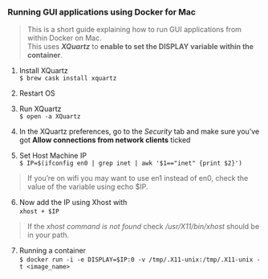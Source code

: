 ### Running GUI applications using Docker for Mac
> This is a short guide explaining how to run GUI applications from within Docker on Mac.<br>
> This uses ***XQuartz*** to **enable to set the DISPLAY variable within the container**.

1. Install XQuartz<br>
`$ brew cask install xquartz`

2. Restart OS<br>

3. Run XQuartz<br>
`$ open -a XQuartz` 

4. In the XQuartz preferences, go to the *Security* tab and make sure you’ve got **Allow connections from network clients** ticked<br>

5. Set Host Machine IP<br>
`$ IP=$(ifconfig en0 | grep inet | awk '$1=="inet" {print $2}')`<br>
> If you’re on wifi you may want to use en1 instead of en0, check the value of the variable using echo $IP.

6. Now add the IP using Xhost with<br> 
`xhost + $IP`<br> 
> If the *xhost command is not found* check */usr/X11/bin/xhost* should be in your path.

7. Running a container<br>
`$ docker run -i -e DISPLAY=$IP:0 -v /tmp/.X11-unix:/tmp/.X11-unix -t <image_name>`
